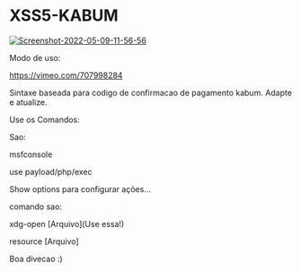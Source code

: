 # XSS5-KABUM


<a href="https://ibb.co/tJSGxHJ"><img src="https://i.ibb.co/YL6CyNL/Screenshot-2022-05-09-11-56-56.png" alt="Screenshot-2022-05-09-11-56-56" border="0"></a>


Modo de uso:

https://vimeo.com/707998284


Sintaxe baseada para codigo de confirmacao de pagamento kabum. Adapte e atualize.


Use os Comandos:


Sao:


msfconsole


use payload/php/exec


Show options para configurar ações...


comando sao:


xdg-open [Arquivo](Use essa!)


resource [Arquivo]


Boa divecao :)
